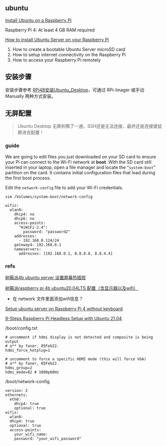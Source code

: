 
## ubuntu

[Install Ubuntu on a Raspberry Pi](https://ubuntu.com/download/raspberry-pi)

Raspberry Pi 4: At least 4 GB RAM required

[How to install Ubuntu Server on your Raspberry Pi](https://ubuntu.com/tutorials/how-to-install-ubuntu-on-your-raspberry-pi)

1. How to create a bootable Ubuntu Server microSD card  
2. How to setup internet connectivity on the Raspberry Pi  
3. How to access your Raspberry Pi remotely  

## 安装步骤

安装步骤参考 [RPi4B安装Ubuntu_Desktop](./RPi4B安装Ubuntu_Desktop.md)，可通过 RPi-Imager 或手动 Manually 两种方式安装。

## 无屏配置

> Ubuntu Desktop 无屏折腾了一通，SSH还是无法连接，最终还是连接键鼠屏进去配置！

### guide

We are going to edit files you just downloaded on your SD card to ensure your Pi can connect to the Wi-Fi network at **boot**.
With the SD card still inserted in your laptop, open a file manager and locate the “`system-boot`” partition on the card. It contains initial configuration files that load during the first boot process.

Edit the `network-config` file to add your Wi-Fi credentials.

```Shell
vim /Volumes/system-boot/network-config

wifis:
  wlan0:
    dhcp4: no
    dhcp6: no
    access-points:
      "HiWiFi-2.4":
        password: "password2"
    addresses: 
      - 192.168.0.124/24
    gateway4: 192.168.0.1
    nameservers:
      addresses: [192.168.0.1, 8.8.8.8, 8.8.4.4]
```

### refs

[树莓派4b ubuntu server 设置屏幕热插拔](https://blog.csdn.net/benchuspx/article/details/112576609)

[树莓派raspberry pi 4b ubuntu20.04LTS 配置（含显示器以及wifi）](https://blog.csdn.net/weixin_43403879/article/details/114230532)

- 在 network 文件里面添加wifi信息？

[Setup ubuntu server on Raspberry Pi 4 without keyboard](https://askubuntu.com/questions/1192485/setup-ubuntu-server-on-raspberry-pi-4-without-keyboard)  

[9-Steps Raspberry Pi Headless Setup with Ubuntu 21.04](https://dev.to/henri_rion/9-steps-raspberry-pi-headless-setup-with-ubuntu-21-04-3el3)  

/boot/config.txt  

```
# uncomment if hdmi display is not detected and composite is being output
# a** by faner, 05Feb22.
hdmi_force_hotplug=1

# uncomment to force a specific HDMI mode (this will force VGA)
# a** by faner, 05Feb22.
hdmi_group=2
hdmi_mode=82 # 1080p60Hz
```

/boot/network-config  

```
version: 2
ethernets:
  eth0:
    dhcp4: true
    optional: true
wifis:
  wlan0:
  dhcp4: true
  optional: true
  access-points:
    your_wifi_name:
    password: "your_wifi_password"
```